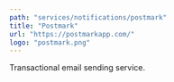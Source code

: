 ```yaml
---
path: "services/notifications/postmark"
title: "Postmark"
url: "https://postmarkapp.com/"
logo: "postmark.png"
---
```


Transactional email sending service.
